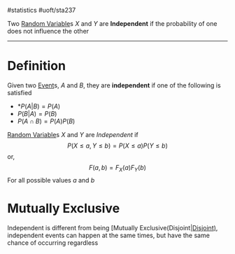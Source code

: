 #statistics #uoft/sta237 

Two [Random Variable](Random%20Variable)s $X$ and $Y$ are **Independent** if the probability of one does not influence the other

---
# Definition
Given two [Event](Event.md)s, *A* and *B*, they are **independent** if one of the following is satisfied
- *$P(A|B) = P(A)$
- $P(B|A) = P(B)$
- $P(A\cap B) = P(A)P(B)$ 

[Random Variable](Random%20Variable)s $X$ and $Y$ are *Independent* if $$P(X\leq a,Y\leq b)=P(X\leq a)P(Y\leq b)$$or, $$F(a,b)=F_{X}(a)F_{Y}(b)$$For all possible values $a$ and $b$ 

# Mutually Exclusive
Independent is different from being [Mutually Exclusive(Disjoint|[Disjoint)](Mutually%20Exclusive(Disjoint)]]), independent events can happen at the same times, but have the same chance of occurring regardless

